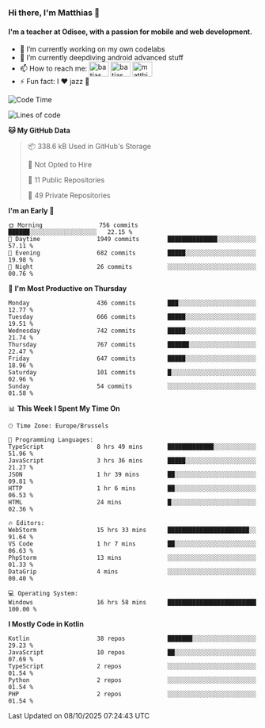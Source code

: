### Hi there, I'm Matthias 👋

#### I'm a teacher at Odisee, with a passion for mobile and web development.

- 🔭 I’m currently working on my own codelabs
- 🌱 I’m currently deepdiving android advanced stuff
- 📫 How to reach me: <a href="https://dev.to/batjas" target="_blank"><img align="center" src="https://raw.githubusercontent.com/rahuldkjain/github-profile-readme-generator/master/src/images/icons/Social/devto.svg" alt="batjas" height="30" width="40" /></a>
<a href="https://twitter.com/batjas" target="_blank"><img align="center" src="https://raw.githubusercontent.com/rahuldkjain/github-profile-readme-generator/master/src/images/icons/Social/twitter.svg" alt="batjas" height="30" width="40" /></a>
<a href="https://linkedin.com/in/matthiasdruwé" target="_blank"><img align="center" src="https://raw.githubusercontent.com/rahuldkjain/github-profile-readme-generator/master/src/images/icons/Social/linked-in-alt.svg" alt="matthiasdruwé" height="30" width="40" /></a>
- ⚡ Fun fact: I ❤ jazz 🎷


<!--START_SECTION:waka-->
![Code Time](http://img.shields.io/badge/Code%20Time-1%2C501%20hrs%2058%20mins-blue)

![Lines of code](https://img.shields.io/badge/From%20Hello%20World%20I%27ve%20Written-8.5%20million%20lines%20of%20code-blue)

**🐱 My GitHub Data** 

> 📦 338.6 kB Used in GitHub's Storage 
 > 
> 🚫 Not Opted to Hire
 > 
> 📜 11 Public Repositories 
 > 
> 🔑 49 Private Repositories 
 > 
**I'm an Early 🐤** 

```text
🌞 Morning                756 commits         ██████░░░░░░░░░░░░░░░░░░░   22.15 % 
🌆 Daytime                1949 commits        ██████████████░░░░░░░░░░░   57.11 % 
🌃 Evening                682 commits         █████░░░░░░░░░░░░░░░░░░░░   19.98 % 
🌙 Night                  26 commits          ░░░░░░░░░░░░░░░░░░░░░░░░░   00.76 % 
```
📅 **I'm Most Productive on Thursday** 

```text
Monday                   436 commits         ███░░░░░░░░░░░░░░░░░░░░░░   12.77 % 
Tuesday                  666 commits         █████░░░░░░░░░░░░░░░░░░░░   19.51 % 
Wednesday                742 commits         █████░░░░░░░░░░░░░░░░░░░░   21.74 % 
Thursday                 767 commits         ██████░░░░░░░░░░░░░░░░░░░   22.47 % 
Friday                   647 commits         █████░░░░░░░░░░░░░░░░░░░░   18.96 % 
Saturday                 101 commits         █░░░░░░░░░░░░░░░░░░░░░░░░   02.96 % 
Sunday                   54 commits          ░░░░░░░░░░░░░░░░░░░░░░░░░   01.58 % 
```


📊 **This Week I Spent My Time On** 

```text
🕑︎ Time Zone: Europe/Brussels

💬 Programming Languages: 
TypeScript               8 hrs 49 mins       █████████████░░░░░░░░░░░░   51.96 % 
JavaScript               3 hrs 36 mins       █████░░░░░░░░░░░░░░░░░░░░   21.27 % 
JSON                     1 hr 39 mins        ██░░░░░░░░░░░░░░░░░░░░░░░   09.81 % 
HTTP                     1 hr 6 mins         ██░░░░░░░░░░░░░░░░░░░░░░░   06.53 % 
HTML                     24 mins             █░░░░░░░░░░░░░░░░░░░░░░░░   02.36 % 

🔥 Editors: 
WebStorm                 15 hrs 33 mins      ███████████████████████░░   91.64 % 
VS Code                  1 hr 7 mins         ██░░░░░░░░░░░░░░░░░░░░░░░   06.63 % 
PhpStorm                 13 mins             ░░░░░░░░░░░░░░░░░░░░░░░░░   01.33 % 
DataGrip                 4 mins              ░░░░░░░░░░░░░░░░░░░░░░░░░   00.40 % 

💻 Operating System: 
Windows                  16 hrs 58 mins      █████████████████████████   100.00 % 
```

**I Mostly Code in Kotlin** 

```text
Kotlin                   38 repos            ███████░░░░░░░░░░░░░░░░░░   29.23 % 
JavaScript               10 repos            ██░░░░░░░░░░░░░░░░░░░░░░░   07.69 % 
TypeScript               2 repos             ░░░░░░░░░░░░░░░░░░░░░░░░░   01.54 % 
Python                   2 repos             ░░░░░░░░░░░░░░░░░░░░░░░░░   01.54 % 
PHP                      2 repos             ░░░░░░░░░░░░░░░░░░░░░░░░░   01.54 % 
```




 Last Updated on 08/10/2025 07:24:43 UTC
<!--END_SECTION:waka-->
